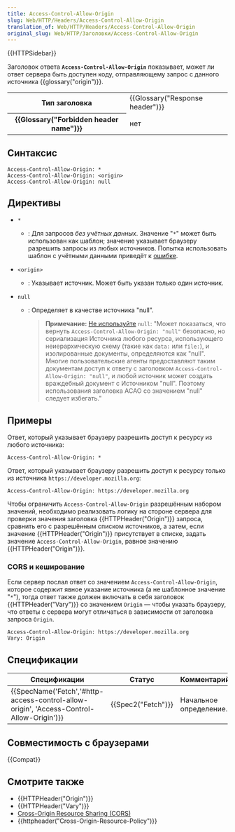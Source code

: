```yaml
---
title: Access-Control-Allow-Origin
slug: Web/HTTP/Headers/Access-Control-Allow-Origin
translation_of: Web/HTTP/Headers/Access-Control-Allow-Origin
original_slug: Web/HTTP/Заголовки/Access-Control-Allow-Origin
---
```


{{HTTPSidebar}}

Заголовок ответа **`Access-Control-Allow-Origin`** показывает, может ли ответ сервера быть доступен коду, отправляющему запрос с данного источника {{glossary("origin")}}.

<table class="properties">
  <tbody>
    <tr>
      <th scope="row">Тип заголовка</th>
      <td>{{Glossary("Response header")}}</td>
    </tr>
    <tr>
      <th scope="row">{{Glossary("Forbidden header name")}}</th>
      <td>нет</td>
    </tr>
  </tbody>
</table>

## Синтаксис

```
Access-Control-Allow-Origin: *
Access-Control-Allow-Origin: <origin>
Access-Control-Allow-Origin: null
```

## Директивы

- `*`
  - : Для запросов _без учётных данных_. Значение "`*`" может быть использован как шаблон; значение указывает браузеру разрешить запросы из любых источников. Попытка использовать шаблон с учётными данными приведёт к [ошибке](/ru/docs/Web/HTTP/CORS/Errors/CORSNotSupportingCredentials).
- `<origin>`
  - : Указывает источник. Может быть указан только один источник.
- `null`

  - : Определяет в качестве источника "null".

    > **Примечание:** [Не используйте](https://w3c.github.io/webappsec-cors-for-developers/#avoid-returning-access-control-allow-origin-null) `null`: "Может показаться, что вернуть `Access-Control-Allow-Origin: "null"` безопасно, но сериализация Источника любого ресурса, использующего неиерархическую схему (такие как `data:` или `file:`), и изолированные документы, определяются как "null". Многие пользовательские агенты предоставляют таким документам доступ к ответу с заголовком `Access-Control-Allow-Origin: "null"`, и любой источник может создать враждебный документ с Источником "null". Поэтому использования заголовка ACAO со значением "null" следует избегать."

## Примеры

Ответ, который указывает браузеру разрешить доступ к ресурсу из любого источника:

```
Access-Control-Allow-Origin: *
```

Ответ, который указывает браузеру разрешить доступ к ресурсу только из источника `https://developer.mozilla.org`:

```
Access-Control-Allow-Origin: https://developer.mozilla.org
```

Чтобы ограничить `Access-Control-Allow-Origin` разрешённым набором значений, необходимо реализовать логику на стороне сервера для проверки значения заголовка {{HTTPHeader("Origin")}} запроса, сравнить его с разрешённым списком источников, а затем, если значение {{HTTPHeader("Origin")}} присутствует в списке, задать значение `Access-Control-Allow-Origin`, равное значению {{HTTPHeader("Origin")}}.

### CORS и кеширование

Если сервер послал ответ со значением `Access-Control-Allow-Origin`, которое содержит явное указание источника (а не шаблонное значение "`*`"), тогда ответ также должен включать в себя заголовок {{HTTPHeader("Vary")}} со значением `Origin` — чтобы указать браузеру, что ответы с сервера могут отличаться в зависимости от заголовка запроса `Origin`.

```
Access-Control-Allow-Origin: https://developer.mozilla.org
Vary: Origin
```

## Спецификации

| Спецификации                                                                             | Статус             | Комментарий            |
| ---------------------------------------------------------------------------------------- | ------------------ | ---------------------- |
| {{SpecName('Fetch','#http-access-control-allow-origin', 'Access-Control-Allow-Origin')}} | {{Spec2("Fetch")}} | Начальное определение. |

## Совместимость с браузерами

{{Compat}}

## Смотрите также

- {{HTTPHeader("Origin")}}
- {{HTTPHeader("Vary")}}
- [Cross-Origin Resource Sharing (CORS)](/ru/docs/Web/HTTP/CORS)
- {{httpheader("Cross-Origin-Resource-Policy")}}

